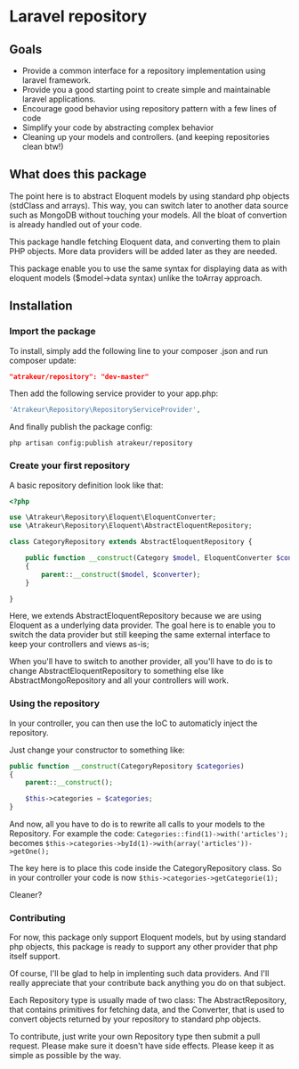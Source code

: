 # Laravel repository

## Goals

 * Provide a common interface for a repository implementation using laravel framework.
 * Provide you a good starting point to create simple and maintainable laravel applications.
 * Encourage good behavior using repository pattern with a few lines of code
 * Simplify your code by abstracting complex behavior
 * Cleaning up your models and controllers. (and keeping repositories clean btw!)

## What does this package

The point here is to abstract Eloquent models by using standard php objects (stdClass and arrays). This way, you can switch later to another data source such as MongoDB without touching your models. All the bloat of convertion is already handled out of your code.

This package handle fetching Eloquent data, and converting them to plain PHP objects. More data providers will be added later as they are needed. 

This package enable you to use the same syntax for displaying data as with eloquent models ($model->data syntax) unlike the toArray approach.

## Installation

### Import the package

To install, simply add the following line to your composer .json and run composer update:

```json
"atrakeur/repository": "dev-master"
```

Then add the following service provider to your app.php:

```php
'Atrakeur\Repository\RepositoryServiceProvider',
```

And finally publish the package config:
```
php artisan config:publish atrakeur/repository
```


### Create your first repository

A basic repository definition look like that:

```php
<?php

use \Atrakeur\Repository\Eloquent\EloquentConverter;
use \Atrakeur\Repository\Eloquent\AbstractEloquentRepository;

class CategoryRepository extends AbstractEloquentRepository {

	public function __construct(Category $model, EloquentConverter $converter) 
	{
		parent::__construct($model, $converter);
	}

}
```

Here, we extends AbstractEloquentRepository because we are using Eloquent as a underlying data provider. The goal here is to enable you to switch the data provider but still keeping the same external interface to keep your controllers and views as-is;

When you'll have to switch to another provider, all you'll have to do is to change AbstractEloquentRepository to something else like AbstractMongoRepository and all your controllers will work.

### Using the repository

In your controller, you can then use the IoC to automaticly inject the repository.

Just change your constructor to something like:

```php
public function __construct(CategoryRepository $categories) 
{
	parent::__construct();

	$this->categories = $categories;
}

```

And now, all you have to do is to rewrite all calls to your models to the Repository.
For example the code: 
```Categories::find(1)->with('articles');```
becomes 
```$this->categories->byId(1)->with(array('articles'))->getOne();```

The key here is to place this code inside the CategoryRepository class.
So in your controller your code is now ```$this->categories->getCategorie(1);```

Cleaner?

### Contributing

For now, this package only support Eloquent models, but by using standard php objects, this package is ready to support any other provider that php itself support.

Of course, I'll be glad to help in implenting such data providers. And I'll really appreciate that your contribute back anything you do on that subject.

Each Repository type is usually made of two class: The AbstractRepository, that contains primitives for fetching data, and the Converter, that is used to convert objects returned by your repository to standard php objects.

To contribute, just write your own Repository type then submit a pull request. Please make sure it doesn't have side effects. Please keep it as simple as possible by the way.

